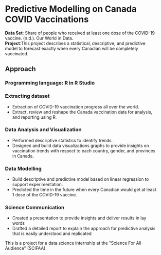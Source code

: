 # Predictive Modelling on Canada COVID Vaccinations
**Data Set**: Share of people who received at least one dose of the COVID-19 vaccine. (n.d.). Our World in Data. <br />
**Project**:This project describes a statistical, descriptive, and predictive model to forecast exactly when every Canadian will be completely vaccinated.<br />
## Approach
### Programming language: R in R Studio
### Extracting dataset
- Extraction of COVID-19 vaccination progress all over the world.<br />
- Extract, review and reshape the Canada vaccination data for analysis, and reporting using R.<br />
### Data Analysis and Visualization
- Performed descriptive statistics to identify trends.<br />
- Designed and build data visualizations graphs to provide insights on vaccination trends with respect to each country, gender, and provinces in Canada.<br />
### Data Modelling
- Build descriptive and predictive model based on linear regression to support experimentation.<br /> 
- Predicted the time in the future when every Canadian would get at least 1 dose of the COVID-19 vaccine.<br />
### Science Communication
- Created a presentation to provide insights and deliver results in lay words<br />
- Drafted a detailed report to explain the approach for predictive analysis that is easily understood and replicated<br />


This is a project for a data science internship at the "Science For All Audience" (SCIFAA).
